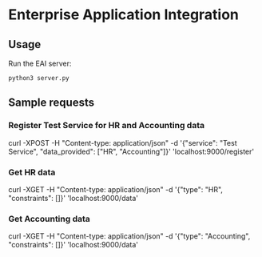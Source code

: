 # Enterprise Application Integration

## Usage

Run the EAI server:
```
python3 server.py
```

## Sample requests

### Register Test Service for HR and Accounting data
curl -XPOST -H "Content-type: application/json" -d '{"service": "Test Service", "data_provided": ["HR", "Accounting"]}' 'localhost:9000/register'

### Get HR data
curl -XGET -H "Content-type: application/json" -d '{"type": "HR", "constraints": []}' 'localhost:9000/data'

### Get Accounting data
curl -XGET -H "Content-type: application/json" -d '{"type": "Accounting", "constraints": []}' 'localhost:9000/data'
